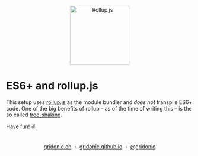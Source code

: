 <p align="center"><img src="https://gridonic.github.io/assets/images/logos/rollupjs.svg" alt="Rollup.js" width="160"></p>

# ES6+ and rollup.js

This setup uses [rollup.js] as the module bundler and *does not* transpile ES6+ code. One of the big benefits of rollup – as of the time of writing this – is the so called [tree-shaking].

Have fun! ✌️

[rollup.js]: http://rollupjs.org/
[tree-shaking]: http://www.google.com/search?q=tree+shaking

##  
<p align="center">
  <a href="https://gridonic.ch">gridonic.ch</a> ・
  <a href="https://gridonic.github.io">gridonic.github.io</a> ・
  <a href="https://twitter.com/gridonic">@gridonic</a>
</p>
